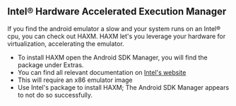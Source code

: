 ## Intel® Hardware Accelerated Execution Manager

If you find the android emulator a slow and your system runs on an Intel®
cpu, you can check out HAXM. HAXM let's you leverage your hardware for
virtualization, accelerating the emulator.

* To install HAXM open the Android SDK Manager, you will find the package
  under Extras.
* You can find all relevant documentation on [Intel's website][1]
* This will require an x86 emulator image
* Use Intel's package to install HAXM; The Android SDK Manager appears to not
  do so successfully.

[1]: http://software.intel.com/en-us/articles/intel-hardware-accelerated-execution-manager/
